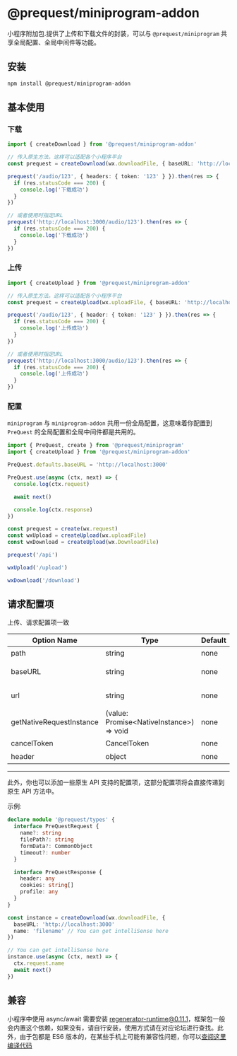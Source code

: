 # @prequest/miniprogram-addon

小程序附加包.提供了上传和下载文件的封装，可以与 `@prequest/miniprogram` 共享全局配置、全局中间件等功能。

## 安装

```bash
npm install @prequest/miniprogram-addon
```

## 基本使用

### 下载

```ts
import { createDownload } from '@prequest/miniprogram-addon'

// 传入原生方法。这样可以适配各个小程序平台
const prequest = createDownload(wx.downloadFile, { baseURL: 'http://localhost:3000' })

prequest('/audio/123', { headers: { token: '123' } }).then(res => {
  if (res.statusCode === 200) {
    console.log('下载成功')
  }
})

// 或者使用时指定URL
prequest('http://localhost:3000/audio/123').then(res => {
  if (res.statusCode === 200) {
    console.log('下载成功')
  }
})
```

### 上传

```ts
import { createUpload } from '@prequest/miniprogram-addon'

// 传入原生方法。这样可以适配各个小程序平台
const prequest = createUpload(wx.uploadFile, { baseURL: 'http://localhost:3000' })

prequest('/audio/123', { header: { token: '123' } }).then(res => {
  if (res.statusCode === 200) {
    console.log('上传成功')
  }
})

// 或者使用时指定URL
prequest('http://localhost:3000/audio/123').then(res => {
  if (res.statusCode === 200) {
    console.log('上传成功')
  }
})
```

### 配置

`miniprogram` 与 `miniprogram-addon` 共用一份全局配置，这意味着你配置到 `PreQuest` 的全局配置和全局中间件都是共用的。

```ts
import { PreQuest, create } from '@prequest/miniprogram'
import { createUpload } from '@prequest/miniprogram-addon'

PreQuest.defaults.baseURL = 'http://localhost:3000'

PreQuest.use(async (ctx, next) => {
  console.log(ctx.request)

  await next()

  console.log(ctx.response)
})

const prequest = create(wx.request)
const wxUpload = createUpload(wx.uploadFile)
const wxDownload = createUpload(wx.DownloadFile)

prequest('/api')

wxUpload('/upload')

wxDownload('/download')
```

## 请求配置项

上传、请求配置项一致

| Option Name              | Type                                       | Default | Required | Meaning        | Example                           |
| ------------------------ | ------------------------------------------ | ------- | -------- | -------------- | --------------------------------- |
| path                     | string                                     | none    | Y        | 接口地址       | /audio/123                        |
| baseURL                  | string                                     | none    | N        | 服务端地址     | 'http://localhost:3000'           |
| url                      | string                                     | none    | N        | 服务端接口地址 | 'http://localhost:3000/audio/123' |
| getNativeRequestInstance | (value: Promise\<NativeInstance\>) => void | none    | N        | 获取原生请求   |                                   |
| cancelToken              | CancelToken                                | none    | N        | 取消请求       |                                   |
| header                   | object                                     | none    | N        | 请求头         | { token: 'aaaaa'}                 |

---

此外，你也可以添加一些原生 API 支持的配置项，这部分配置项将会直接传递到原生 API 方法中。

示例:

```ts
declare module '@prequest/types' {
  interface PreQuestRequest {
    name?: string
    filePath?: string
    formData?: CommonObject
    timeout?: number
  }

  interface PreQuestResponse {
    header: any
    cookies: string[]
    profile: any
  }
}

const instance = createDownload(wx.downloadFile, {
  baseURL: 'http://localhost:3000'
  name: 'filename' // You can get intelliSense here
})

// You can get intelliSense here
instance.use(async (ctx, next) => {
  ctx.request.name
  await next()
})
```

## 兼容

小程序中使用 async/await 需要安装 [regenerator-runtime@0.11.1](https://www.npmjs.com/package/regenerator-runtime/v/0.11.1)，框架包一般会内置这个依赖，如果没有，请自行安装，使用方式请在对应论坛进行查找。此外，由于包都是 ES6 版本的，在某些手机上可能有兼容性问题，你可以[查阅这里编译代码](https://pre-quest.vercel.app/#/compatible?id=webpack-chain)
